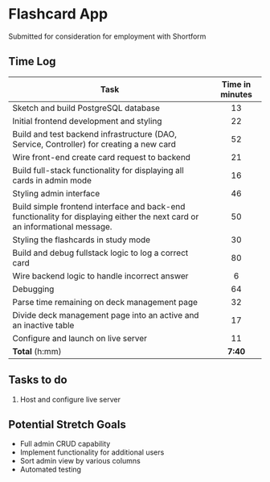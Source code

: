 # Flashcard App

Submitted for consideration for employment with Shortform

## Time Log

| Task                                                                                                                        | Time in minutes 
|-----------------------------------------------------------------------------------------------------------------------------|:---------------:|
| Sketch and build PostgreSQL database                                                                                        |       13        |
| Initial frontend development and styling                                                                                    |       22        |
| Build and test backend infrastructure (DAO, Service, Controller) for creating a new card                                    |       52        |
| Wire front-end create card request to backend                                                                               |       21        |
| Build full-stack functionality for displaying all cards in admin mode                                                       |       16        |
| Styling admin interface                                                                                                     |       46        |
| Build simple frontend interface and back-end functionality for displaying either the next card or an informational message. |       50        |
| Styling the flashcards in study mode                                                                                        |       30        |
| Build and debug fullstack logic to log a correct card                                                                       |       80        |
| Wire backend logic to handle incorrect answer                                                                               |        6        |
| Debugging                                                                                                   |       64        |
| Parse time remaining on deck management page |       32        |
| Divide deck management page into an active and an inactive table |       17        |
| Configure and launch on live server |       11        |
| **Total** (h:mm)                                                                                                            |    **7:40**     |

## Tasks to do

1. Host and configure live server

## Potential Stretch Goals
- Full admin CRUD capability
- Implement functionality for additional users
- Sort admin view by various columns
- Automated testing